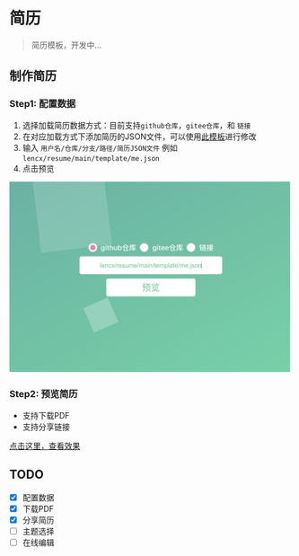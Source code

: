 # 简历

> 简历模板，开发中...

## 制作简历

### Step1: 配置数据

1. 选择加载简历数据方式：目前支持`github仓库`，`gitee仓库`，和 `链接`
2. 在对应加载方式下添加简历的JSON文件，可以使用[此模板](./template/me.json)进行修改
3. 输入 `用户名/仓库/分支/路径/简历JSON文件` 例如 `lencx/resume/main/template/me.json`
4. 点击预览

<img width="500" src="./static/1.png" alt="简历数据配置" />

### Step2: 预览简历

- 支持下载PDF
- 支持分享链接

[点击这里，查看效果](https://resume.nofwl.com/#/Z2l0aHVifGxlbmN4L3Jlc3VtZS9tYWluL3RlbXBsYXRlL21lLmpzb24=)

## TODO

- [x] 配置数据
- [x] 下载PDF
- [x] 分享简历
- [ ] 主题选择
- [ ] 在线编辑
